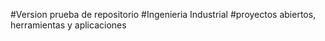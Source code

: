 #Version prueba de repositorio
#Ingenieria Industrial
#proyectos abiertos, herramientas y aplicaciones

